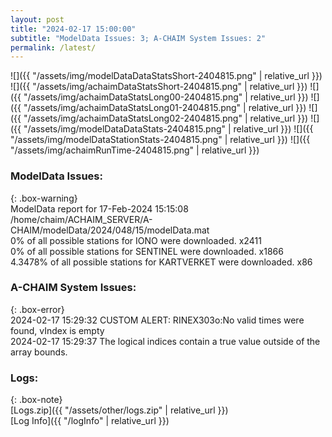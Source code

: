 ```yaml
---
layout: post
title: "2024-02-17 15:00:00"
subtitle: "ModelData Issues: 3; A-CHAIM System Issues: 2"
permalink: /latest/
---
```


![]({{ "/assets/img/modelDataDataStatsShort-2404815.png" | relative_url }})
![]({{ "/assets/img/achaimDataStatsShort-2404815.png" | relative_url }})
![]({{ "/assets/img/achaimDataStatsLong00-2404815.png" | relative_url }})
![]({{ "/assets/img/achaimDataStatsLong01-2404815.png" | relative_url }})
![]({{ "/assets/img/achaimDataStatsLong02-2404815.png" | relative_url }})
![]({{ "/assets/img/modelDataDataStats-2404815.png" | relative_url }})
![]({{ "/assets/img/modelDataStationStats-2404815.png" | relative_url }})
![]({{ "/assets/img/achaimRunTime-2404815.png" | relative_url }})


### ModelData Issues:  
  
{: .box-warning}  
 ModelData report for 17-Feb-2024 15:15:08   
 /home/chaim/ACHAIM_SERVER/A-CHAIM/modelData/2024/048/15/modelData.mat   
 0% of all possible stations for IONO were downloaded. x2411   
 0% of all possible stations for SENTINEL were downloaded. x1866   
 4.3478% of all possible stations for KARTVERKET were downloaded. x86   
  
### A-CHAIM System Issues:  
  
{: .box-error}  
2024-02-17 15:29:32 CUSTOM ALERT: RINEX303o:No valid times were found, vIndex is empty  
2024-02-17 15:29:37 The logical indices contain a true value outside of the array bounds.  

### Logs:  
  
{: .box-note}  
[Logs.zip]({{ "/assets/other/logs.zip" | relative_url }})  
[Log Info]({{ "/logInfo" | relative_url }})  
